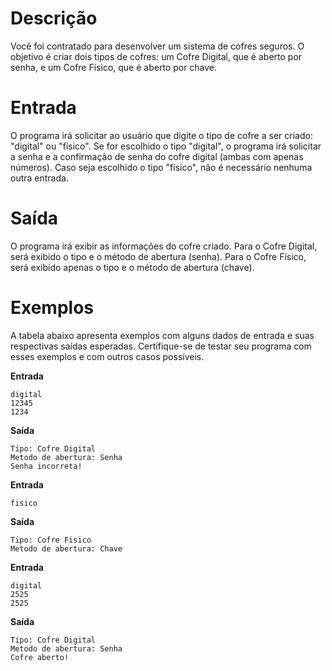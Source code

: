 # Descrição
Você foi contratado para desenvolver um sistema de cofres seguros. O objetivo é criar dois tipos de cofres: um Cofre Digital, que é aberto por senha, e um Cofre Físico, que é aberto por chave.

# Entrada
O programa irá solicitar ao usuário que digite o tipo de cofre a ser criado: "digital" ou "físico". Se for escolhido o tipo "digital", o programa irá solicitar a senha e a confirmação de senha do cofre digital (ambas com apenas números). Caso seja escolhido o tipo "físico", não é necessário nenhuma outra entrada.

# Saída
O programa irá exibir as informações do cofre criado. Para o Cofre Digital, será exibido o tipo e o método de abertura (senha). Para o Cofre Físico, será exibido apenas o tipo e o método de abertura (chave).

# Exemplos
A tabela abaixo apresenta exemplos com alguns dados de entrada e suas respectivas saídas esperadas. Certifique-se de testar seu programa com esses exemplos e com outros casos possíveis.

**Entrada**

```
digital
12345
1234
```

**Saída**

```
Tipo: Cofre Digital
Metodo de abertura: Senha
Senha incorreta!
```

**Entrada**

```
fisico
```

**Saída**

```
Tipo: Cofre Fisico
Metodo de abertura: Chave
```

**Entrada**

```
digital
2525
2525
```

**Saída**

```
Tipo: Cofre Digital
Metodo de abertura: Senha
Cofre aberto!
```